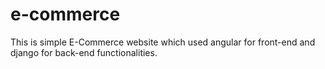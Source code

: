 # e-commerce
This is simple E-Commerce website which used angular for front-end and django for back-end functionalities.
